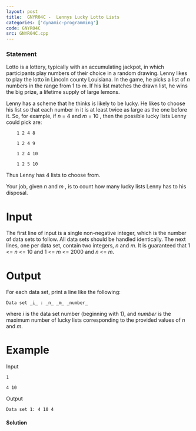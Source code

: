 ```yaml
---
layout: post
title:  GNYR04C -  Lennys Lucky Lotto Lists
categories: ['dynamic-programming']
code: GNYR04C
src: GNYR04C.cpp
---
```


### **Statement**

Lotto is a lottery, typically with an accumulating jackpot, in which
participants play numbers of their choice in a random drawing. Lenny likes to
play the lotto in Lincoln county Louisiana. In the game, he picks a list of
_n_ numbers in the range from 1 to _m_. If his list matches the drawn list, he
wins the big prize, a lifetime supply of large lemons.

Lenny has a scheme that he thinks is likely to be lucky. He likes to choose
his list so that each number in it is at least twice as large as the one
before it. So, for example, if _n_ = 4 and _m_ = 10 , then the possible lucky
lists Lenny could pick are:

    
    
        1 2 4 8
        1 2 4 9
        1 2 4 10
        1 2 5 10
    

Thus Lenny has 4 lists to choose from.

Your job, given _n_ and _m_ , is to count how many lucky lists Lenny has to
his disposal.

  

# Input

The first line of input is a single non-negative integer, which is the number
of data sets to follow. All data sets should be handled identically. The next
lines, one per data set, contain two integers, _n_ and _m_. It is guaranteed
that  1 <= _n_ <= 10 and 1 <= _m_ <= 2000 and _n_ <= _m_.

  

#  Output

For each data set, print a line like the following:

`Data set _i_ : _n_ _m_ _number_`

where _i_ is the data set number (beginning with 1), and _number_ is the
maximum number of lucky lists corresponding to the provided values of _n_ and
_m_.

  

#  Example

Input

    
    
    1
    4 10

Output

    
    
    Data set 1: 4 10 4



#### **Solution**



